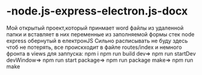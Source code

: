 # -node.js-express-electron.js-docx
Мой открытый проект,который принмает word файлы из удаленной папки и вставляет в них переменные из заполняемой формы
стек node express обернутый в електронJS
Сильно расписывать не буду здесь чтоб не потерять, все проискходит в файле routes/index и немного фронта в views
для заппуска:
npm i
npm run build
dev=> npm run startDev
devWindow=>  npm run start
package=>  npm run package
make=>  npm run make
